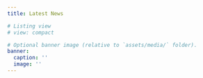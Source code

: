 ```yaml
---
title: Latest News

# Listing view
# view: compact

# Optional banner image (relative to `assets/media/` folder).
banner:
  caption: ''
  image: ''
---
```

